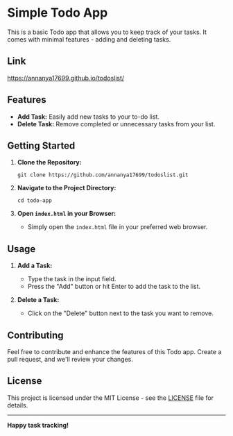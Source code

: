 # Simple Todo App

This is a basic Todo app that allows you to keep track of your tasks. It comes with minimal features - adding and deleting tasks.

## Link
https://annanya17699.github.io/todoslist/

## Features

- **Add Task:** Easily add new tasks to your to-do list.
- **Delete Task:** Remove completed or unnecessary tasks from your list.

## Getting Started

1. **Clone the Repository:**
   ```
   git clone https://github.com/annanya17699/todoslist.git
   ```

2. **Navigate to the Project Directory:**
   ```
   cd todo-app
   ```

3. **Open `index.html` in your Browser:**
   - Simply open the `index.html` file in your preferred web browser.

## Usage

1. **Add a Task:**
   - Type the task in the input field.
   - Press the "Add" button or hit Enter to add the task to the list.

2. **Delete a Task:**
   - Click on the "Delete" button next to the task you want to remove.

## Contributing

Feel free to contribute and enhance the features of this Todo app. Create a pull request, and we'll review your changes.

## License

This project is licensed under the MIT License - see the [LICENSE](LICENSE) file for details.

---

**Happy task tracking!**
